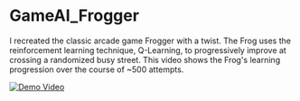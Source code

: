 # GameAI_Frogger

I recreated the classic arcade game Frogger with a twist. The Frog uses the reinforcement learning technique, Q-Learning, to progressively improve at crossing a randomized busy street. This video shows the Frog's learning progression over the course of ~500 attempts.

[![Demo Video](https://img.youtube.com/vi/PURCE3Ep07I/maxresdefault.jpg)](https://www.youtube.com/watch?v=PURCE3Ep07I)
